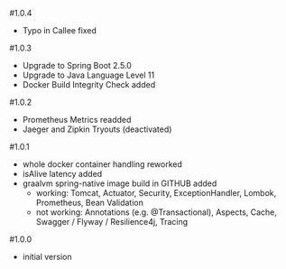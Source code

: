 #1.0.4
- Typo in Callee fixed

#1.0.3
- Upgrade to Spring Boot 2.5.0
- Upgrade to Java Language Level 11 
- Docker Build Integrity Check added

#1.0.2
- Prometheus Metrics readded 
- Jaeger and Zipkin Tryouts (deactivated)

#1.0.1
- whole docker container handling reworked
- isAlive latency added
- graalvm spring-native image build in GITHUB added 
    - working: Tomcat, Actuator, Security, ExceptionHandler, Lombok, Prometheus, Bean Validation
    - not working: Annotations (e.g. @Transactional), Aspects, Cache, Swagger / Flyway / Resilience4j, Tracing

#1.0.0
- initial version
